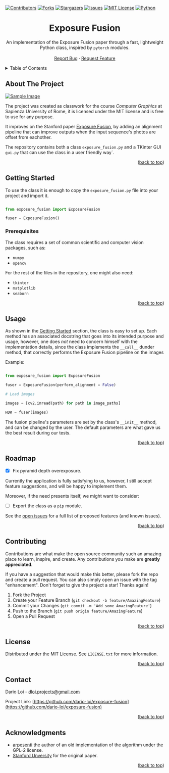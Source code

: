 <!-- Improved compatibility of back to top link: See: https://github.com/othneildrew/Best-README-Template/pull/73 -->
<a name="readme-top"></a>
<!--
*** Thanks for checking out the Best-README-Template. If you have a suggestion
*** that would make this better, please fork the repo and create a pull request
*** or simply open an issue with the tag "enhancement".
*** Don't forget to give the project a star!
*** Thanks again! Now go create something AMAZING! :D
-->



<!-- PROJECT SHIELDS -->
<!--
*** I'm using markdown "reference style" links for readability.
*** Reference links are enclosed in brackets [ ] instead of parentheses ( ).
*** See the bottom of this document for the declaration of the reference variables
*** for contributors-url, forks-url, etc. This is an optional, concise syntax you may use.
*** https://www.markdownguide.org/basic-syntax/#reference-style-links
-->
[![Contributors][contributors-shield]][contributors-url]
[![Forks][forks-shield]][forks-url]
[![Stargazers][stars-shield]][stars-url]
[![Issues][issues-shield]][issues-url]
[![MIT License][license-shield]][license-url]
[![Python][Python.org]][Python-url]



<h1 align="center">Exposure Fusion</h1>

  <p align="center">
    An implementation of the Exposure Fusion paper through a fast, lightweight Python class, inspired
    by <code>pytorch</code> modules.
    <br />
    <br />
    <a href="https://github.com/dario-loi/exposure-fusion/issues">Report Bug</a>
    ·
    <a href="https://github.com/dario-loi/exposure-fusion/issues">Request Feature</a>
  </p>
</div>



<!-- TABLE OF CONTENTS -->
<details>
  <summary>Table of Contents</summary>
  <ol>
    <li>
      <a href="#about-the-project">About The Project</a>
    </li>
    <li>
      <a href="#getting-started">Getting Started</a>
      <ul>
        <li><a href="#prerequisites">Prerequisites</a></li>
      </ul>
    </li>
    <li><a href="#usage">Usage</a></li>
    <li><a href="#roadmap">Roadmap</a></li>
    <li><a href="#contributing">Contributing</a></li>
    <li><a href="#license">License</a></li>
    <li><a href="#contact">Contact</a></li>
    <li><a href="#acknowledgments">Acknowledgments</a></li>
  </ol>
</details>



<!-- ABOUT THE PROJECT -->
## About The Project

[![Sample Image][product-screenshot]](https://example.com)

The project was created as classwork for the course *Computer Graphics* at Sapienza University
of Rome, it is licensed under the MIT license and is free to use for any purpose.

It improves on the Stanford paper [Exposure Fusion](https://web.stanford.edu/class/cs231m/project-1/exposure-fusion.pdf), by adding an alignment pipeline that can improve outputs when the input sequence's photos are offset from eachother.

The repository contains both a class `exposure_fusion.py` and a TKinter GUI `gui.py` that 
can use the class in a user friendly way`.

<p align="right">(<a href="#readme-top">back to top</a>)</p>


<!-- GETTING STARTED -->
## Getting Started

To use the class it is enough to copy the `exposure_fusion.py` file into your project and import it.

```python

from exposure_fusion import ExposureFusion

fuser = ExposureFusion()

```

### Prerequisites

The class requires a set of common scientific and computer vision packages, such as:

* `numpy`
* `opencv`

For the rest of the files in the repository, one might also need:

* `tkinter`
* `matplotlib`
* `seaborn`

<p align="right">(<a href="#readme-top">back to top</a>)</p>

<!-- USAGE EXAMPLES -->
## Usage

As shown in the <a href="#getting-started">Getting Started</a> section, the class is easy to set up. 
Each method has an associated docstring that goes into its intended purpose and usage, however, one does *not* need to concern himself with the implementation details, since the class implements the `__call__` dunder method, that correctly performs the Exposure Fusion pipeline on the images

Example:

```python

from exposure_fusion import ExposureFusion

fuser = ExposureFusion(perform_alignment = False)

# Load images

images = [cv2.imread(path) for path in image_paths]

HDR = fuser(images)

```

The fusion pipeline's parameters are set by the class's `__init__` method, and can be changed by the user. The default parameters are what gave us the best result during our tests.



<p align="right">(<a href="#readme-top">back to top</a>)</p>



<!-- ROADMAP -->
## Roadmap

- [x] Fix pyramid depth overexposure.
  

Currently the application is fully satisfying to us, however, I still accept feature suggestions, and will be happy to implement them.

Moreover, if the need presents itself, we might want to consider:

- [ ] Export the class as a `pip` module.



See the [open issues](https://github.com/dario-loi/exposure-fusion/issues) for a full list of proposed features (and known issues).

<p align="right">(<a href="#readme-top">back to top</a>)</p>

<!-- CONTRIBUTING -->
## Contributing

Contributions are what make the open source community such an amazing place to learn, inspire, and create. Any contributions you make are **greatly appreciated**.

If you have a suggestion that would make this better, please fork the repo and create a pull request. You can also simply open an issue with the tag "enhancement".
Don't forget to give the project a star! Thanks again!

1. Fork the Project
2. Create your Feature Branch (`git checkout -b feature/AmazingFeature`)
3. Commit your Changes (`git commit -m 'Add some AmazingFeature'`)
4. Push to the Branch (`git push origin feature/AmazingFeature`)
5. Open a Pull Request

<p align="right">(<a href="#readme-top">back to top</a>)</p>



<!-- LICENSE -->
## License

Distributed under the MIT License. See `LICENSE.txt` for more information.

<p align="right">(<a href="#readme-top">back to top</a>)</p>



<!-- CONTACT -->
## Contact

Dario Loi - dloi.projects@gmail.com

Project Link: [https://github.com/dario-loi/exposure-fusion](https://github.com/dario-loi/exposure-fusion)

<p align="right">(<a href="#readme-top">back to top</a>)</p>

<!-- ACKNOWLEDGMENTS -->
## Acknowledgments

* [arpesenti](https://github.com/arpesenti/exposure_fusion) the author of an old implementation of the algorithm under the GPL-2 license.
* [Stanford Unversity](https://web.stanford.edu/class/cs231m/project-1/exposure-fusion.pdf) for the original paper.

<p align="right">(<a href="#readme-top">back to top</a>)</p>



<!-- MARKDOWN LINKS & IMAGES -->
<!-- https://www.markdownguide.org/basic-syntax/#reference-style-links -->
[contributors-shield]: https://img.shields.io/github/contributors/dario-loi/exposure-fusion.svg?style=for-the-badge
[contributors-url]: https://github.com/dario-loi/exposure-fusion/graphs/contributors
[forks-shield]: https://img.shields.io/github/forks/dario-loi/exposure-fusion.svg?style=for-the-badge
[forks-url]: https://github.com/dario-loi/exposure-fusion/network/members
[stars-shield]: https://img.shields.io/github/stars/dario-loi/exposure-fusion.svg?style=for-the-badge
[stars-url]: https://github.com/dario-loi/exposure-fusion/stargazers
[issues-shield]: https://img.shields.io/github/issues/dario-loi/exposure-fusion.svg?style=for-the-badge
[issues-url]: https://github.com/dario-loi/exposure-fusion/issues
[license-shield]: https://img.shields.io/github/license/dario-loi/exposure-fusion.svg?style=for-the-badge
[license-url]: https://github.com/dario-loi/exposure-fusion/blob/master/LICENSE.md
[product-screenshot]: images/HDR-output.png

[Python.org]: https://img.shields.io/github/pipenv/locked/python-version/dario-loi/exposure-fusion/master?style=for-the-badge
[Python-url]: https://www.python.org/